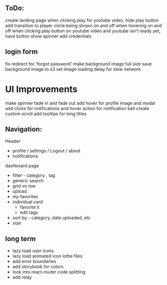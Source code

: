 ## ToDo:
create landing page
when clicking play for youtube video, hide play button
add transition to player circle being shown on and off when hovering on and off
when clicking play button on youtube video and youtube isn't ready yet, have button show spinner
add credentials

## login form
fix redirect for 'forgot password'
make background image full size
save background image to s3
set image loading delay for slow network

# UI Improvements
make spinner fade in and fade out
add hover for profile image and modal
add clicks for notifications and hover action for notification bell
create custom scroll
add tooltips for long titles

## Navigation:

Header
* profile / settings / Logout / about
* notifications

dashboard page
* filter - category , tag
* generic search
* grid vs row
* upload
* my favorites
* individual card
  - favorite it
  - edit tags
* sort by - category, date uploaded, etc
* size

## long term
- lazy load user icons
- lazy load animated icon lottie files
- add error boundaries
- add storybook for colors
- look into react-router code splitting
- add relay
